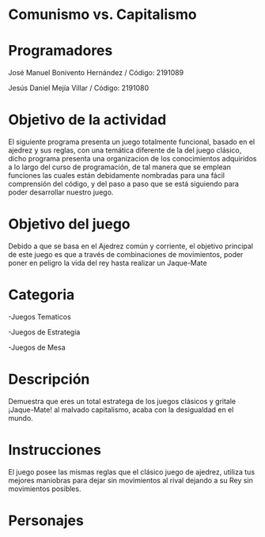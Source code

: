 # Comunismo vs. Capitalismo
# Programadores
José Manuel Bonivento Hernández / Código: 2191089

Jesús Daniel Mejía Villar / Código: 2191080
# Objetivo de la actividad
El siguiente programa presenta un juego totalmente funcional, basado en el ajedrez y sus reglas, con una temática diferente de la del juego clásico, dicho programa presenta una 
organizacion de los conocimientos adquiridos a lo largo del curso de programación, de tal manera que se emplean funciones las cuales están debidamente nombradas para una fácil
comprensión del código, y del paso a paso que se está siguiendo para poder desarrollar nuestro juego.
# Objetivo del juego
Debido a que se basa en el Ajedrez común y corriente, el objetivo principal de este juego es que a través de combinaciones de movimientos, poder poner en peligro la vida del rey
hasta realizar un Jaque-Mate
# Categoria
-Juegos Tematicos

-Juegos de Estrategia

-Juegos de Mesa
# Descripción
Demuestra que eres un total estratega de los juegos clásicos y gritale ¡Jaque-Mate! al malvado capitalismo, acaba con la desigualdad en el mundo.
# Instrucciones
El juego posee las mismas reglas que el clásico juego de ajedrez, utiliza tus mejores maniobras para dejar sin movimientos al rival dejando a su Rey sin movimientos posibles. 
# Personajes
